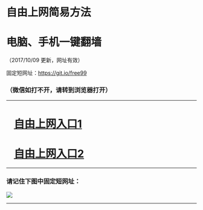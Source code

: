 ﻿# 自由上网简易方法

# 电脑、手机一键翻墙

（2017/10/09 更新，网址有效）

固定短网址：https://git.io/free99

### （微信如打不开，请转到浏览器打开）


***





# &nbsp;&nbsp; <a href="http://ft1989918369.fwq-tz-1001.info/fwqtz01.html?t=100900125186 " target="_blank">自由上网入口1</a>
# &nbsp;&nbsp; <a href="http://ft1632510840.fwq-tz-1002.info/fwqtz02.html?t=100900132441 " target="_blank">自由上网入口2</a>
***

### 请记住下图中固定短网址：

<img src="https://s3-us-west-2.amazonaws.com/fwq-1001/yjfq-20170905okok.png" /> 


***

